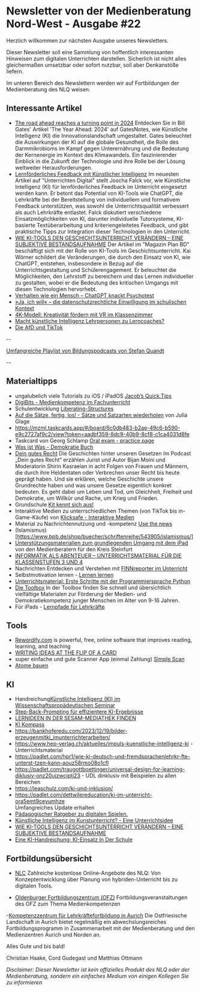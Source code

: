 # Newsletter von der Medienberatung Nord-West - Ausgabe #22

Herzlich willkommen zur nächsten Ausgabe unseres Newsletters. 

Dieser Newsletter soll eine Sammlung von hoffentlich interessanten Hinweisen zum digitalen Unterrichten darstellen. Sicherlich ist nicht alles gleichermaßen umsetzbar oder sofort nutzbar, soll aber Denkanstöße liefern.

Im unteren Bereich des Newslettern werden wir auf Fortbildungen der Medienberatung des NLQ weisen.

## Interessante Artikel
- [The road ahead reaches a turning point in 2024](https://www.gatesnotes.com/The-Year-Ahead-2024?utm_source=www.superhuman.ai&utm_medium=newsletter&utm_campaign=bill-gates-predict-ai-will-be-the-shaping-force-in-2024)
  Entdecken Sie in Bill Gates' Artikel 'The Year Ahead: 2024' auf GatesNotes, wie Künstliche Intelligenz (KI) die Innovationslandschaft umgestaltet. Gates beleuchtet die     Auswirkungen der KI auf die globale Gesundheit, die Rolle des Darmmikrobioms im Kampf gegen Unterernährung und die Bedeutung der Kernenergie im Kontext des Klimawandels. Ein faszinierender Einblick in die Zukunft der Technologie und ihre Rolle bei der Lösung weltweiter Herausforderungen.
- [Lernförderliches Feedback mit Künstlicher Intelligenz](https://unterrichten.digital/2024/01/24/feedback-mit-kunstlicher-intelligenz-ki/)
  Im neuesten Artikel auf "Unterrichten Digital" stellt Joscha Falck vor, wie Künstliche Intelligenz (KI) für lernförderliches Feedback im Unterricht eingesetzt werden kann. Er betont das Potential von KI-Tools wie ChatGPT, die Lehrkräfte bei der Bereitstellung von individuellem und formativem Feedback unterstützen, was sowohl die Unterrichtsqualität verbessert als auch Lehrkräfte entlastet. Falck diskutiert verschiedene Einsatzmöglichkeiten von KI, darunter individuelle Tutorsysteme, KI-basierte Textüberarbeitung und kriteriengeleitetes Feedback, und gibt praktische Tipps zur Integration dieser Technologien in den Unterricht.
- [WIE KI-TOOLS DEN GESCHICHTSUNTERRICHT VERÄNDERN – EINE SUBJEKTIVE BESTANDSAUFNAHME](https://magazin.forumbd.de/lehren-und-lernen/wie-ki-tools-den-geschichtsunterricht-veraendern-eine-subjektive-bestandsaufnahme/)
  Der Artikel im "Magazin Plan BD" beschäftigt sich mit der Rolle von KI-Tools im Geschichtsunterricht. Kai Wörner schildert die Veränderungen, die durch den Einsatz von KI, wie ChatGPT, entstehen, insbesondere in Bezug auf die Unterrichtsgestaltung und Schülerengagement. Er beleuchtet die Möglichkeiten, den Lehrstoff zu bereichern und das Lernen individueller zu gestalten, wobei er die Bedeutung des kritischen Umgangs mit diesen Technologien hervorhebt.
- [Verhalten wie ein Mensch – ChatGPT knackt Psychotest](https://www.spiegel.de/wissenschaft/technik/kuenstliche-intelligenz-chatgpt-besteht-turing-test-zu-menschlichem-verhalten-a-0af83891-e0ce-46cc-baf5-e0dae4caadee)
- [»Ja, ich will« – die datenschutzrechtliche Einwilligung im schulischen Kontext](https://datenschutz.nibis.de/2024/02/20/ja-ich-will-diedatenschutzrechtliche-einwilligung-imschulischen-kontext/)
- [4K-Modell: Kreativität fördern mit VR im Klassenzimmer](https://medium.com/@schnittstelle.bildung/4k-modell-kreativit%C3%A4t-f%C3%B6rdern-mit-vr-im-klassenzimmer-e6eee154ee32)
- [Macht künstliche Intelligenz Lehrpersonen zu Lerncoaches?](https://www.bildungschweiz.ch/detail/macht-kuenstliche-intelligenz-lehrpersonen-zu-lerncoaches)
- [Die AfD und TikTok](https://www.3sat.de/wissen/nano/240125-die-afd-und-tiktok-nano-100.html)


--

[Umfangreiche Playlist von Bildungspodcasts von Stefan Quandt](https://open.spotify.com/playlist/49TPkjFGnqJ29iUA1FgZpS?si=T5lE2V5aRSW8MwMVSnjCug&nd=1&dlsi=929332ce73f6429d)


--

## Materialtipps
- ungalubelich viele Tutorials zu iOS / iPadOS [Jacob’s Quick.Tips](https://www.jacobsquick.tips)
- [DigiBits - Medienkompetenz im Fachunterricht](https://www.digibits.de/)
- Schulentwicklung [Liberating-Structures](https://liberatingstructures.de/liberating-structures-menue/)
- [Auf die Sätze, fertig, los! - Sätze und Satzarten wiederholen](https://learningapps.org/32228775) von Julia Glage
- https://mzml.taskcards.app/#/board/6c0db483-b2ae-49c6-b590-e9c2727af9c2/view?token=aadbf359-8dc9-40b9-8cf8-c1ca4031d8fe
- Taskcard von Georg Schlamp [Oral exam - practice page](https://mzml.taskcards.app/#/board/6c0db483-b2ae-49c6-b590-e9c2727af9c2/view?token=aadbf359-8dc9-40b9-8cf8-c1ca4031d8fe)
- [Was ist Was - Demokratie Buch](https://www.tessloff.com/Demokratie.html)
- [Dein gutes Recht](https://www.blz.bayern.de/dein-gutes-recht.html)
  Die Geschichten hinter unseren Gesetzen
  Im Podcast „Dein gutes Recht“ erzählen Jurist und Autor Bijan Moini und Moderatorin Shirin Kasraeian in acht Folgen von Frauen und Männern, die durch ihre Heldentaten oder Verbrechen unser Recht bis heute geprägt haben. Und sie erklären, welche Geschichte unsere Grundrechte haben und was unsere Gesetze eigentlich konkret bedeuten. Es geht dabei um Leben und Tod, um Gleichheit, Freiheit und Demokratie, um Willkür und Rache, um Krieg und Frieden.
- Grundschule [Kit kennt sich aus!](https://www.klima-kit.de)
- Interaktive Medien zu unterrschiedlichen Themen (von TikTok bis in-Game-Käufe) von [Klicksafe - Interaktive Medien](https://www.klicksafe.de/interaktive-medien)
- Material zu Nachrichtennutzung und -kompetenz [Use the news](https://www.usethenews.de/de)
- (Islamismus)[https://www.bpb.de/shop/buecher/schriftenreihe/543905/islamismus/]
- [Unterstützungsmaterialien zum grundlegenden Umgang mit dem iPad](https://edulab.gitbook.io/ipad-grundlagen/) von den Medienberatern für den Kreis Steinfurt
- [INFORMATIK ALS ABENTEUER – UNTERRICHTSMATERIAL FÜR DIE KLASSENSTUFEN 3 UND 4](https://www.lmz-bw.de/landesmedienzentrum/aktuelles/aktuelle-meldungen/detailseite/informatik-als-abenteuer-unterrichtsmaterial-fuer-die-klassenstufe-3-und-4)
- Nachrichten Entdecken und Verstehen mit [FINNreporter im Unterricht](https://reporter.fragfinn.de/finnreporter-im-unterricht/)
- Selbstmotivation lernen - [Lernen lernen](https://www.dguv-lug.de/sekundarstufe-i/sozialkundepowi/selbstmotivation-lernen/)
- [Unterrichtsmaterial: Erste Schritte mit der Programmiersprache Python](https://appcamps.de/unterrichtsmaterial/programmieren-mit-python/?utm_campaign=meetedgar&utm_medium=social&utm_source=meetedgar.com)
- [Die Toolbox](https://www.teachtoday.de/toolbox/digitales-lernspiel-zum-erwerb-von-quellenbewertungskompetenz-912) In der Toolbox finden Sie schnell und übersichtlich vielfältige Materialen zur Förderung der Medien- und Demokratiekompetenz junger Menschen im Alter von 9-16 Jahren.
- Für iPads - [Lernpfade für Lehrkräfte](https://www.hopp-foundation.de/lernpfade/lehrer/)

## Tools

- [Rewordify.com](https://rewordify.com) is powerful, free, online software that improves reading, learning, and teaching
- [WRITING IDEAS AT THE FLIP OF A CARD](https://davebirss.com/writing-ideas/)
- super einfache und gute Scanner App (einmal Zahlung) [Simple Scan](https://apps.apple.com/us/app/simple-scan-quick-scanner/id6477965455?ign-mpt=uo%3D4)
- [Atome bauen](https://phet.colorado.edu/en/simulations/build-a-nucleus)

## KI
- Handreichung[Künstliche Intelligenz (KI) im Wissenschaftspropädeutischen Seminar](https://www.isb.bayern.de/schularten/gymnasium/oberstufe/w-seminar/)
- [Step-Back-Prompting für effizientere KI-Ergebnisse](https://schulki.de/blog/step-back-prompting-fuer-effizientere-ki-ergebnisse)
- [LERNIDEEN IN DER SESAM-MEDIATHEK FINDEN](https://www.lmz-bw.de/21-ki-lernideen)
- [KI Kompass](https://www.hiig.de/ki-kompass/)
- https://bankhoferedu.com/2023/12/19/bilder-erzeugenmitki_imunterrichterarbeiten/
- https://www.hep-verlag.ch/aktuelles/impuls-kuenstliche-intelligenz-ki - Unterrichtsmaterial
- https://padlet.com/hpr1/wie-ki-deutsch-und-fremdsprachenlehrkr-fte-unterst-tzen-kann-aouz58rmo08o1cfl
- https://padlet.com/traugottboettinger/universal-design-for-learning-diklusiv-onz20ujzwcjptj23 - UDL dinklusiv mit Beispielen zu allen Bereichen
- https://leaschulz.com/ki-und-inklusion/ 
- https://padlet.com/dettwilereducation/ki-im-unterricht-ora5emt9ceyumhze   
  Umfangreiches Update erhalten
- [Pädagogischer Ratgeber zu digitalen Spielen.](https://spieleratgeber-nrw.de)
- [Künstliche Intelligenz im Kunstunterricht? - Eine Unterrichtsidee](https://schulki.de/blog/kuenstliche-intelligenz-im-kunstunterricht-eine-unterrichtsidee)
- [WIE KI-TOOLS DEN GESCHICHTSUNTERRICHT VERÄNDERN – EINE SUBJEKTIVE BESTANDSAUFNAHME](https://magazin.forumbd.de/lehren-und-lernen/wie-ki-tools-den-geschichtsunterricht-veraendern-eine-subjektive-bestandsaufnahme/)
- [Eine KI-Handreichung: KI-Einsatz In Der Schule](https://www.fraustier.de/ki-handreichung-fuer-die-schule/)

## Fortbildungsübersicht

- [NLC](nlc.info)
Zahlreiche kostenlose Online-Angebote des NLQ: Von Konzeptentwicklung über Planung von hybriden-Unterricht bis zu digitalen Tools.

- [Oldenburger Fortbildungszentrum (OFZ)](https://uol.de/ofz/fortbildungsangebot)
Fortbildungsveranstaltungen des OFZ zum Thema Medienkompetenzen

-[Kompetenzzentrum für Lehrkräftefortbildung in Aurich](https://bildung.ostfriesischelandschaft.de/lfb/)
Die Ostfriesische Landschaft in Aurich bietet regelmäßig ein abwechslungsreiches Fortbildungsprogramm in Zusammenarbeit mit der Medienberatung und den Medienzentren Aurich und Norden an. 

Alles Gute und bis bald!

Christian Haake, Cord Gudegast und Matthias Ottmann

_Disclaimer: Dieser Newsletter ist kein offizielles Produkt des NLQ oder der Medienberatung, sondern ein einfaches Medium von einigen Kollegen Sie zu informieren_
